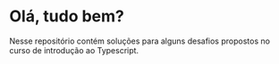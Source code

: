 # Olá, tudo bem?

Nesse repositório contém soluções para alguns desafios propostos no curso de introdução ao Typescript.